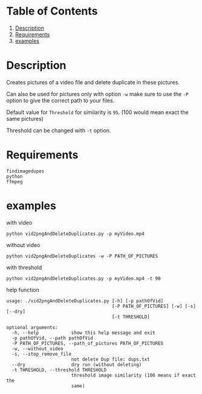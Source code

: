 # Table of Contents

1.  [Description](#org5fe6834)
2.  [Requirements](#org0c6d865)
3.  [examples](#org35ea0c1)

<a id="org5fe6834"></a>

# Description

Creates pictures of a video file and delete duplicate in these pictures.

Can also be used for pictures
only with option `-w` make sure to use the `-P` option to give the correct path to your files.

Default value for `Threshold` for similarity is `95`. (100 would mean exact the same pictures)

Threshold can be changed with `-t` option.

<a id="org0c6d865"></a>

# Requirements

    findimagedupes
    python
    ffmpeg

<a id="org35ea0c1"></a>

# examples

with video

    python vid2pngAndDeleteDuplicates.py -p myVideo.mp4

without video

    python vid2pngAndDeleteDuplicates -w -P PATH_OF_PICTURES

with threshold

    python vid2pngAndDeleteDuplicates.py -p myVideo.mp4 -t 90

help function

    usage: ./vid2pngAndDeleteDuplicates.py [-h] [-p pathOfVid]
                                           [-P PATH_OF_PICTURES] [-w] [-s] [--dry]
                                           [-t THRESHOLD]

    optional arguments:
      -h, --help            show this help message and exit
      -p pathOfVid, --path pathOfVid
      -P PATH_OF_PICTURES, --path_of_pictures PATH_OF_PICTURES
      -w, --without_video
      -s, --stop_remove_file
                            not delete Dup file: dups.txt
      --dry                 dry run (without deleting)
      -t THRESHOLD, --threshold THRESHOLD
                            threshold image similarity (100 means if exact the
                            same)
